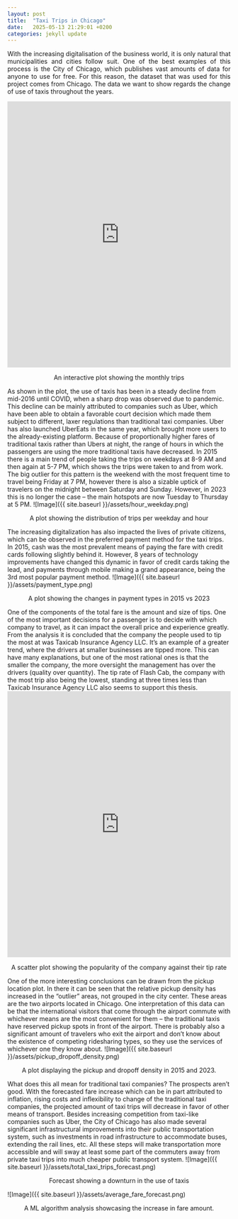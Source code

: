 ```yaml
---
layout: post
title:  "Taxi Trips in Chicago"
date:   2025-05-13 21:29:01 +0200
categories: jekyll update
---
```



<style>
p {
  text-align: justify;
}
p[align="center"] {
  text-align: center !important;
}
</style>

With the increasing digitalisation of the business world, it is only natural that municipalities and cities follow suit. One of the best examples of this process is the City of Chicago, which publishes vast amounts of data for anyone to use for free. For this reason, the dataset that was used for this project comes from Chicago. The data we want to show regards the change of use of taxis throughout the years.
<iframe src="https://ham222.github.io/socialdata/assets/interactive_monthly_trips.html" width="100%" height="600px" style="border:none;"></iframe>
<p align=center>An interactive plot showing the monthly trips </p>
As shown in the plot, the use of taxis has been in a steady decline from mid-2016 until COVID, when a sharp drop was observed due to pandemic. This decline can be mainly attributed to companies such as Uber, which have been able to obtain a favorable court decision which made them subject to different, laxer regulations than traditional taxi companies. Uber has also launched UberEats in the same year, which brought more users to the already-existing platform.
Because of proportionally higher fares of traditional taxis rather than Ubers at night, the range of hours in which the passengers are using the more traditional taxis have decreased. In 2015 there is a main trend of people taking the trips on weekdays  at 8-9 AM and then again at 5-7 PM, which shows the trips were taken to and from work. The big outlier for this pattern is the weekend with the most frequent time to travel being  Friday at 7 PM, however there is also a sizable uptick of travelers on the midnight between Saturday and Sunday. However, in 2023 this is no longer the case – the main hotspots are now Tuesday to Thursday at 5 PM.
![Image]({{ site.baseurl }}/assets/hour_weekday.png)
<p align=center>A plot showing the distribution of trips per weekday and hour </p>
The increasing digitalization has also impacted the lives of private citizens, which can be observed in the preferred payment method for the taxi trips. In 2015, cash was the most prevalent means of paying the fare with credit cards following slightly behind it. However, 8 years of technology improvements have changed this dynamic in favor of credit cards taking the lead, and payments through mobile making a grand appearance, being the 3rd most popular payment method.
![Image]({{ site.baseurl }}/assets/payment_type.png)
<p align=center>A plot showing the changes in payment types in 2015 vs 2023 </p>
One of the components of the total fare is the amount and size of tips. One of the most important decisions for a passenger is to decide with which company to travel, as it can impact the overall price and experience greatly. From the analysis it is concluded that the company the people used to tip the most at was Taxicab Insurance Agency LLC. It’s an example of a greater trend, where the drivers at smaller businesses are tipped more. This can have many explanations, but one of the most rational ones is that the smaller the company, the more oversight the management has over the drivers (quality over quantity). The tip rate of Flash Cab, the company with the most trip also being the lowest, standing at three times less than Taxicab Insurance Agency LLC also seems to support this thesis.
<iframe src="https://ham222.github.io/socialdata/assets/company_tip_rate_scatter.html" width="100%" height="600px" style="border:none;"></iframe>
<p align=center>A scatter plot showing the popularity of the company against their tip rate </p>
One of the more interesting conclusions can be drawn from the pickup location plot. In there it can be seen that the relative pickup density has increased in the “outlier” areas, not grouped in the city center. These areas are the two airports located in Chicago. One interpretation of this data can be that the international visitors that come through the airport commute with whichever means are the most convenient for them – the traditional taxis have reserved pickup spots in front of the airport. There is probably also a significant amount of travelers who exit the airport and don’t know about the existence of competing ridesharing types, so they use the services of whichever one they know about.
![Image]({{ site.baseurl }}/assets/pickup_dropoff_density.png)
<p align=center>A plot displaying the pickup and dropoff density in 2015 and 2023. </p>
What does this all mean for traditional taxi companies? The prospects aren’t good. With the forecasted fare increase which can be in part attributed to inflation, rising costs and inflexibility to change of the traditional taxi companies, the projected amount of taxi trips will decrease in favor of other means of transport. Besides increasing competition from taxi-like companies such as Uber, the City of Chicago has also made several significant infrastructural improvements into their public transportation system, such as investments in road infrastructure to accommodate buses, extending the rail lines, etc. All these steps will make transportation more accessible and will sway at least some part of the commuters away from private taxi trips into much cheaper public transport system.
![Image]({{ site.baseurl }}/assets/total_taxi_trips_forecast.png)
<p align=center>Forecast showing a downturn in the use of taxis </p>
![Image]({{ site.baseurl }}/assets/average_fare_forecast.png)
<p align=center>A ML algorithm analysis showcasing the increase in fare amount.</p>
